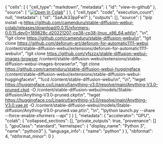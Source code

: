 {
  "cells": [
    {
      "cell_type": "markdown",
      "metadata": {
        "id": "view-in-github"
      },
      "source": [
        "[![Open In Colab](https://colab.research.google.com/assets/colab-badge.svg)](https://colab.research.google.com/github/camenduru/stable-diffusion-webui-colab/blob/main/anything_3_webui_colab.ipynb)"
      ]
    },
    {
      "cell_type": "code",
      "execution_count": null,
      "metadata": {
        "id": "SaAJk33ppFw1"
      },
      "outputs": [],
      "source": [
        "!pip install -q https://github.com/camenduru/stable-diffusion-webui-colab/releases/download/0.0.15/xformers-0.0.15.dev0+189828c.d20221207-cp38-cp38-linux_x86_64.whl\n",
        "\n",
        "!git clone https://github.com/camenduru/stable-diffusion-webui\n",
        "!git clone https://github.com/deforum-art/deforum-for-automatic1111-webui /content/stable-diffusion-webui/extensions/deforum-for-automatic1111-webui\n",
        "!git clone https://github.com/yfszzx/stable-diffusion-webui-images-browser /content/stable-diffusion-webui/extensions/stable-diffusion-webui-images-browser\n",
        "!git clone https://github.com/camenduru/stable-diffusion-webui-huggingface /content/stable-diffusion-webui/extensions/stable-diffusion-webui-huggingface\n",
        "%cd /content/stable-diffusion-webui\n",
        "\n",
        "!wget https://huggingface.co/Linaqruf/anything-v3.0/resolve/main/Anything-V3.0-pruned.ckpt -O /content/stable-diffusion-webui/models/Stable-diffusion/Anything-V3.0-pruned.ckpt\n",
        "!wget https://huggingface.co/Linaqruf/anything-v3.0/resolve/main/Anything-V3.0.vae.pt -O /content/stable-diffusion-webui/models/Stable-diffusion/Anything-V3.0-pruned.vae.pt\n",
        "\n",
        "!python launch.py --share --force-enable-xformers --api"
      ]
    }
  ],
  "metadata": {
    "accelerator": "GPU",
    "colab": {
      "collapsed_sections": [],
      "private_outputs": true,
      "provenance": []
    },
    "gpuClass": "standard",
    "kernelspec": {
      "display_name": "Python 3",
      "name": "python3"
    },
    "language_info": {
      "name": "python"
    }
  },
  "nbformat": 4,
  "nbformat_minor": 0
}
